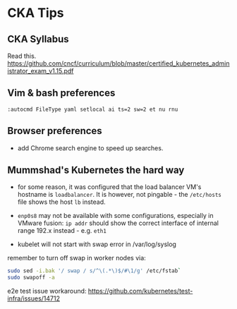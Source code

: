 # CKA Tips

## CKA Syllabus

Read this.
https://github.com/cncf/curriculum/blob/master/certified_kubernetes_administrator_exam_v1.15.pdf

## Vim & bash preferences

`:autocmd FileType yaml setlocal ai ts=2 sw=2 et nu rnu` 

## Browser preferences

* add Chrome search engine to speed up searches.

## Mummshad's Kubernetes the hard way

* for some reason, it was configured that the load balancer VM's hostname is `loadbalancer`. It is however, not pingable - the `/etc/hosts` file shows the host `lb` instead.

* `enp0s8` may not be available with some configurations, especially in VMware fusion: `ip addr` should show the correct interface of internal range 192.x instead - e.g. `eth1`

* kubelet will not start with swap error in /var/log/syslog

remember to turn off swap in worker nodes via:
```bash
sudo sed -i.bak '/ swap / s/^\(.*\)$/#\1/g' /etc/fstab`
sudo swapoff -a
```

e2e test issue workaround: https://github.com/kubernetes/test-infra/issues/14712

